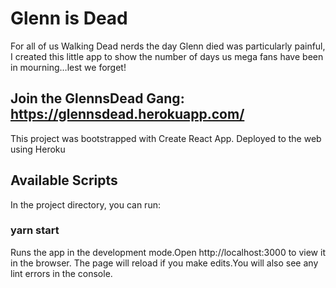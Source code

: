 
Glenn is Dead
==============
For all of us Walking Dead nerds the day Glenn died was particularly painful, I created this little app to show the number of days us mega fans have been in mourning…lest we forget!

## Join the GlennsDead Gang: https://glennsdead.herokuapp.com/

This project was bootstrapped with Create React App. Deployed to the web using Heroku

## Available Scripts
In the project directory, you can run:

### yarn start
Runs the app in the development mode.Open http://localhost:3000 to view it in the browser.
The page will reload if you make edits.You will also see any lint errors in the console.

